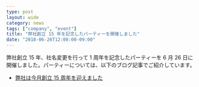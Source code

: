 ```yaml
---
type: post
layout: wide
category: news
tags: ["company", "event"]
title: "弊社創立 15 年を記念したパーティーを開催しました"
date: "2018-06-26T12:00:00-09:00"
---
```

弊社創立 15 年、社名変更を行って 1 周年を記念したパーティーを 6 月 26 日に開催しました。パーティーについては、以下のブログ記事でご紹介しています。

* [弊社は今月創立 15 周年を迎えました](https://www.webdino.org/updates/blog/201807302137/)
